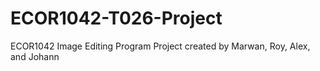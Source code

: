 # ECOR1042-T026-Project
ECOR1042 Image Editing Program Project created by Marwan, Roy, Alex, and Johann 
